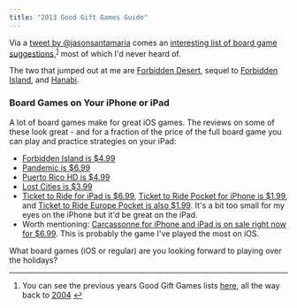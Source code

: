 ```yaml
---
title: "2013 Good Gift Games Guide"
---
```

<p>Via a <a href="https://twitter.com/jasonsantamaria/status/408624333020725248">tweet by @jasonsantamaria</a> comes an <a href="https://www.themorningnews.org/article/the-2013-good-gift-games">interesting list of board game suggestions</a>,<sup id="fnref-21785:1"><a href="#fn-21785:1" rel="footnote">1</a></sup> most of which I'd never heard of.</p>
<p>The two that jumped out at me are <a href="https://www.gamewright.com/gamewright/index.php?section=games&amp;page=game&amp;show=277">Forbidden Desert</a>, sequel to <a href="https://www.boardgamegeek.com/boardgame/65244/forbidden-island">Forbidden Island</a>, and <a href="https://www.rnrgames.com/Product.aspx?id=094923ac-56f1-47f2-8f52-2d8f097c61ac">Hanabi</a>.</p>
<h3>Board Games on Your iPhone or iPad</h3>
<p>A lot of board games make for great iOS games. The reviews on some of these look great - and for a fraction of the price of the full board game you can play and practice strategies on your iPad:</p>
<ul>
<li><a href="https://itunes.apple.com/ca/app/forbidden-island/id427419772?mt=8&amp;uo=4&amp;at=10l4Ki">Forbidden Island is $4.99</a></li>
<li><a href="https://itunes.apple.com/ca/app/pandemic-the-board-game/id700793523?mt=8&amp;uo=4&amp;at=10l4Ki">Pandemic is $6.99</a></li>
<li><a href="https://itunes.apple.com/ca/app/puerto-rico-hd/id438437326?mt=8&amp;uo=4&amp;at=10l4Ki">Puerto Rico HD is $4.99</a></li>
<li><a href="https://itunes.apple.com/ca/app/lost-cities/id465062454?mt=8&amp;uo=4&amp;at=10l4Ki">Lost Cities is $3.99</a></li>
<li><a href="https://itunes.apple.com/ca/app/ticket-to-ride/id432504470?mt=8&amp;uo=4&amp;at=10l4Ki">Ticket to Ride for iPad is $6.99</a>, <a href="https://itunes.apple.com/ca/app/ticket-to-ride-pocket/id471857988?mt=8&amp;uo=4&amp;at=10l4Ki">Ticket to Ride Pocket for iPhone is $1.99</a>, and <a href="https://itunes.apple.com/ca/app/ticket-to-ride-europe-pocket/id529454688?mt=8&amp;uo=4&amp;at=10l4Ki">Ticket to Ride Europe Pocket is also $1.99</a>. It's a bit too small for my eyes on the iPhone but it'd be great on the iPad.</li>
<li>Worth mentioning: <a href="https://itunes.apple.com/ca/app/carcassonne/id375295479?mt=8&amp;uo=4&amp;at=10l4Ki">Carcassonne for iPhone and iPad is on sale right now for $6.99</a>. This is probably the game I've played the most on iOS.</li>
</ul>
<p>What board games (iOS or regular) are you looking forward to playing over the holidays?</p>
<div class="footnotes">
<hr />
<ol>
<li id="fn-21785:1">
You can see the previous years Good Gift Games lists <a href="https://www.themorningnews.org/archive/tag/goodgiftgames">here</a>, all the way back to <a href="https://www.themorningnews.org/article/the-2004-good-gift-games-guide">2004</a>&#160;<a href="#fnref-21785:1" rev="footnote">&#8617;</a>
</li>
</ol>
</div>
